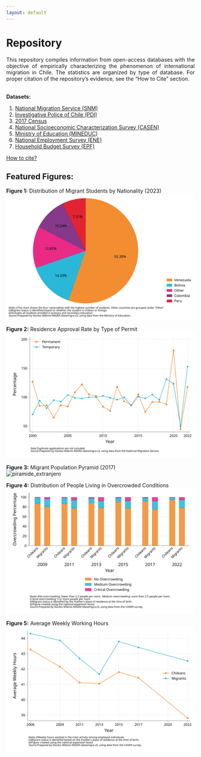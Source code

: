 ```yaml
---
layout: default
---
```


# Repository

<div style="text-align: justify;">
This repository compiles information from open-access databases with the objective of empirically characterizing the phenomenon of international migration in Chile. The statistics are organized by type of database. For proper citation of the repository’s evidence, see the “How to Cite” section.
</div>

<br>

**Datasets:**
1. [National Migration Service (SNM)](./engmd/SNM.md)
2. [Investigative Police of Chile (PDI)](./engmd/PDI.md)
3. [2017 Census](./engmd/CENSO.md)
4. [National Socioeconomic Characterization Survey (CASEN)](./engmd/CASEN.md)
5. [Ministry of Education (MINEDUC)](./engmd/MINEDUC.md)
6. [National Employment Survey (ENE)](./engmd/ENE.md)
7. [Household Budget Survey (EPF)](./engmd/EPF.md)

[How to cite?](./citation.md)

## Featured Figures:

**Figure 1:** Distribution of Migrant Students by Nationality (2023)  
![image](https://raw.githubusercontent.com/NucleoMIGRA/migra/9e54219e13a373051a26042a8e0adbfbabe4aace/eng_md/index/figures_svg/figura_1.svg)

**Figure 2:** Residence Approval Rate by Type of Permit  
![image](https://raw.githubusercontent.com/NucleoMIGRA/migra/9e54219e13a373051a26042a8e0adbfbabe4aace/eng_md/index/figures_svg/figura_2.svg)

**Figure 3:** Migrant Population Pyramid (2017)  
![piramide_extranjero]()

**Figure 4:** Distribution of People Living in Overcrowded Conditions  
![fig_3](https://raw.githubusercontent.com/NucleoMIGRA/migra/9e54219e13a373051a26042a8e0adbfbabe4aace/eng_md/index/figures_svg/figura_4.svg)

**Figure 5:** Average Weekly Working Hours  
![image](https://raw.githubusercontent.com/NucleoMIGRA/migra/9e54219e13a373051a26042a8e0adbfbabe4aace/eng_md/index/figures_svg/figura_5.svg)
